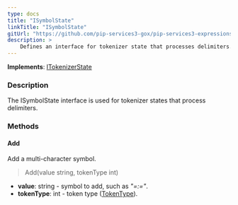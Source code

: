 ```yaml
---
type: docs
title: "ISymbolState"
linkTitle: "ISymbolState"
gitUrl: "https://github.com/pip-services3-gox/pip-services3-expressions-gox"
description: > 
    Defines an interface for tokenizer state that processes delimiters.
---
```


**Implements**: [ITokenizerState](../itokenizer_state)

### Description

The ISymbolState interface is used for tokenizer states that process delimiters.

### Methods

#### Add
Add a multi-character symbol.

> Add(value string, tokenType int)

- **value**: string - symbol to add, such as *"=:="*.
- **tokenType**: int - token type ([TokenType](../token_type)).
